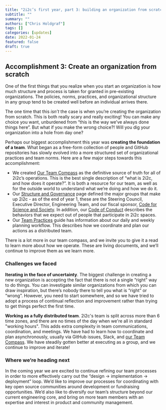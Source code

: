 ```yaml
---
title: "2i2c’s first year, part 3: building an organization from scratch."
subtitle: ""
summary: ""
authors: ["Chris Holdgraf"]
tags: []
categories: [updates]
date: 2022-01-24
featured: false
draft: true
---
```


## Accomplishment 3: Create an organization from scratch

One of the first things that you realize when you start an organization is how much structure and process is taken for granted in pre-existing organizations. The policies, norms, practices, and organizational structure in any group tend to be created well before an individual arrives there.

The one time that this *isn’t* the case is when you’re creating the organization from scratch. This is both really scary and really exciting! You can make any choice you want, unburdened from “this is the way we’ve always done things here”. But what if you make the wrong choice?! Will you dig your organization into a hole from day one?

Perhaps our biggest accomplishment this year was **creating the foundation of a team**. What began as a free-form collection of people and GitHub repositories has slowly evolved into a more structured set of organizational practices and team norms. Here are a few major steps towards this accomplishment:

- We created [Our Team Compass](http://team-compass.2i2c.org) as the definitive source of truth for all of 2i2c’s operations. This is the best single description of “what is 2i2c, and how does it operate?”. It is both a resource for our team, as well as for the outside world to understand what we’re doing and how we do it.
- Our [Structure and Governance](https://compass.2i2c.org/en/latest/about/structure.html) page defined the major groups that make up 2i2c - as of the end of year 1, these are the Steering Council, Executive Director, Engineering Team, and our fiscal sponsor, [Code for Science and Society](http://codeforscience.org). In addition, our [Code of Conduct](https://compass.2i2c.org/en/latest/code-of-conduct/index.html) describes the behaviors that we expect out of people that participate in 2i2c spaces.
- Our [Team Practices](https://compass.2i2c.org/en/latest/practices/index.html) guide has information about our daily and weekly planning workflow. This describes how we coordinate and plan our actions as a distributed team.

There is a lot more in our team compass, and we invite you to give it a read to learn more about how we operate. These are living documents, and we’ll continue to improve them as we learn more.

### Challenges we faced

**Iterating in the face of uncertainty**. The biggest challenge in creating a new organization is accepting the fact that there is not a single “right” way to do things. You can investigate similar organizations from which you can draw inspiration, but there’s nobody there to tell you what is “right” or “wrong”. However, you need to start somewhere, and so we have tried to adopt a process of continual reflection and improvement rather than trying to get things perfect the first time.

**Working as a fully distributed team**.  2i2c's team is split across more than 6 time zones, and there are no times of the day when we're all in standard "working hours". This adds extra complexity in team communications, coordination, and meetings.  We have had to learn how to coordinate and plan asynchronously, usually via GitHub issues, Slack, and [our Team Compass](http://team-compass.2i2c.org). We have steadily gotten better at executing as a group, and we continue to improve and iterate!

### Where we’re heading next

In the coming year we are excited to continue refining our team processes in order to more effectively carry out the “design → implementation → deployment” loop. We’d like to improve our processes for coordinating with key open source communities around development or fundraising opportunities. We’d also like to diversify our team’s structure beyond our current engineering core, and bring on more team members with an expertise and interest in product and community management.
